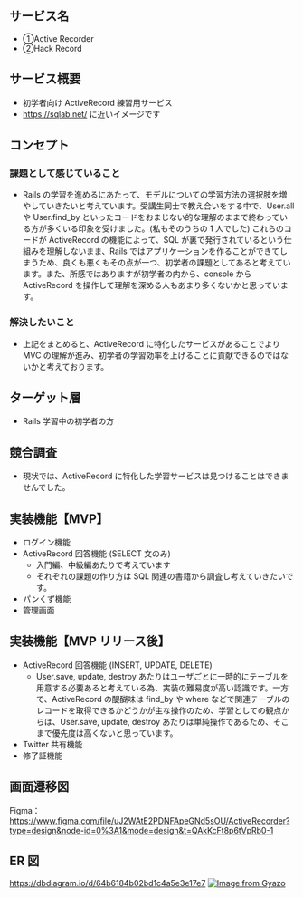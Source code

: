 ## サービス名

- ①Active Recorder
- ②Hack Record

## サービス概要

- 初学者向け ActiveRecord 練習用サービス
- https://sqlab.net/ に近いイメージです

## コンセプト

### 課題として感じていること

- Rails の学習を進めるにあたって、モデルについての学習方法の選択肢を増やしていきたいと考えています。受講生同士で教え合いをする中で、User.all や User.find_by といったコードをおまじない的な理解のままで終わっている方が多くいる印象を受けました。(私もそのうちの 1 人でした) これらのコードが ActiveRecord の機能によって、SQL が裏で発行されているという仕組みを理解しないまま、Rails ではアプリケーションを作ることができてしまうため、良くも悪くもその点が一つ、初学者の課題としてあると考えています。また、所感ではありますが初学者の内から、console から ActiveRecord を操作して理解を深める人もあまり多くないかと思っています。

### 解決したいこと

- 上記をまとめると、ActiveRecord に特化したサービスがあることでより MVC の理解が進み、初学者の学習効率を上げることに貢献できるのではないかと考えております。

## ターゲット層

- Rails 学習中の初学者の方

## 競合調査

- 現状では、ActiveRecord に特化した学習サービスは見つけることはできませんでした。

## 実装機能【MVP】

- ログイン機能
- ActiveRecord 回答機能 (SELECT 文のみ)
  - 入門編、中級編あたりで考えています
  - それぞれの課題の作り方は SQL 関連の書籍から調査し考えていきたいです。
- パンくず機能
- 管理画面

## 実装機能【MVP リリース後】

- ActiveRecord 回答機能 (INSERT, UPDATE, DELETE)
  - User.save, update, destroy あたりはユーザごとに一時的にテーブルを用意する必要あると考えている為、実装の難易度が高い認識です。一方で、ActiveRecord の醍醐味は find_by や where などで関連テーブルのレコードを取得できるかどうかが主な操作のため、学習としての観点からは、User.save, update, destroy あたりは単純操作であるため、そこまで優先度は高くないと思っています。
- Twitter 共有機能
- 修了証機能

## 画面遷移図

Figma：https://www.figma.com/file/uJ2WAtE2PDNFApeGNd5sOU/ActiveRecorder?type=design&node-id=0%3A1&mode=design&t=QAkKcFt8p6tVpRb0-1

## ER 図

https://dbdiagram.io/d/64b6184b02bd1c4a5e3e17e7
[![Image from Gyazo](https://i.gyazo.com/69c04bd03b9021f6b7c096f16859427f.png)](https://gyazo.com/69c04bd03b9021f6b7c096f16859427f)
